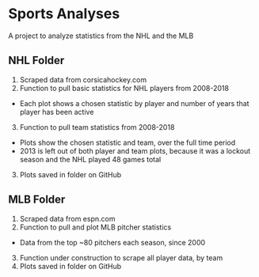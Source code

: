 # Sports Analyses
A project to analyze statistics from the NHL and the MLB

## NHL Folder
1. Scraped data from corsicahockey.com
2. Function to pull basic statistics for NHL players from 2008-2018
  + Each plot shows a chosen statistic by player and number of years that player has been active
3. Function to pull team statistics from 2008-2018
  + Plots show the chosen statistic and team, over the full time period
  + 2013 is left out of both player and team plots, because it was a lockout season and the NHL played 48 games total
3. Plots saved in folder on GitHub

## MLB Folder
1. Scraped data from espn.com
2. Function to pull and plot MLB pitcher statistics
  + Data from the top ~80 pitchers each season, since 2000
3. Function under construction to scrape all player data, by team
4. Plots saved in folder on GitHub